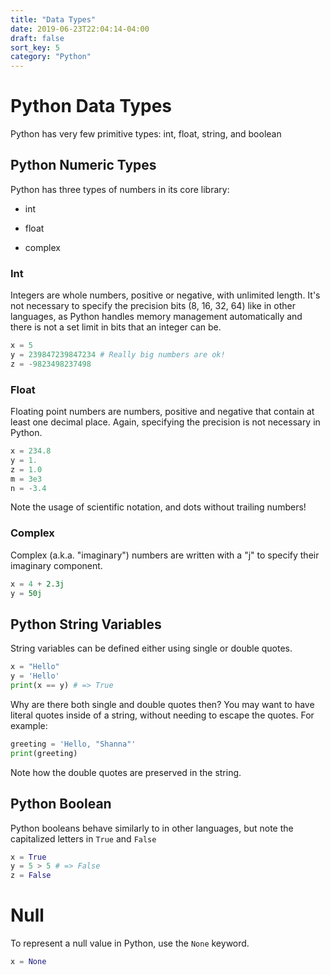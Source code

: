 ```yaml
---
title: "Data Types"
date: 2019-06-23T22:04:14-04:00
draft: false
sort_key: 5
category: "Python"
---
```

# Python Data Types

Python has very few primitive types: int, float, string, and boolean

## Python Numeric Types

Python has three types of numbers in its core library:

* int

* float

* complex

### Int

Integers are whole numbers, positive or negative, with unlimited length. It's not
necessary to specify the precision bits (8, 16, 32, 64) like in other languages,
as Python handles memory management automatically and there is not a set limit in
bits that an integer can be.

```python
x = 5
y = 239847239847234 # Really big numbers are ok!
z = -9823498237498
```

### Float

Floating point numbers are numbers, positive and negative that contain at least
one decimal place. Again, specifying the precision is not necessary in Python.

```python
x = 234.8
y = 1.
z = 1.0
m = 3e3
n = -3.4
```

Note the usage of scientific notation, and dots without trailing numbers!

### Complex

Complex (a.k.a. "imaginary") numbers are written with a "j" to specify their
imaginary component.

```python
x = 4 + 2.3j
y = 50j
```

## Python String Variables

String variables can be defined either using single or double quotes.

```python
x = "Hello"
y = 'Hello'
print(x == y) # => True
```

Why are there both single and double quotes then? You may want to have literal
quotes inside of a string, without needing to escape the quotes. For example:

```python
greeting = 'Hello, "Shanna"'
print(greeting)
```

Note how the double quotes are preserved in the string.

## Python Boolean

Python booleans behave similarly to in other languages, but note the capitalized
letters in `True` and `False`

```python
x = True
y = 5 > 5 # => False
z = False
```

# Null
To represent a null value in Python, use the `None` keyword.

```python
x = None
```
